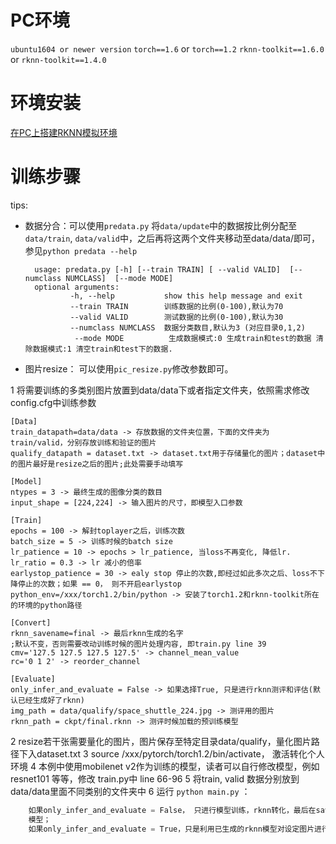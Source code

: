 
# PC环境
`ubuntu1604 or newer version`
`torch==1.6` or `torch==1.2`
`rknn-toolkit==1.6.0` or ``rknn-toolkit==1.4.0``

# 环境安装
[在PC上搭建RKNN模拟环境](https://blog.csdn.net/weixin_42237113/article/details/107023216)

# 训练步骤
tips:

- 数据分合：可以使用`predata.py` 将`data/update`中的数据按比例分配至`data/train`, `data/valid`中，之后再将这两个文件夹移动至data/data/即可， 参见`python predata --help`

		usage: predata.py [-h] [--train TRAIN] [ --valid VALID]  [--numclass NUMCLASS]  [--mode MODE]
		optional arguments:
				-h, --help           show this help message and exit
				--train TRAIN        训练数据的比例(0-100),默认为70
				--valid VALID        测试数据的比例(0-100),默认为30
				--numclass NUMCLASS  数据分类数目,默认为3 (对应目录0,1,2)
				 --mode MODE          生成数据模式:0 生成train和test的数据 清除数据模式:1 清空train和test下的数据.

- 图片resize： 可以使用`pic_resize.py`修改参数即可。

1 将需要训练的多类别图片放置到data/data下或者指定文件夹，依照需求修改config.cfg中训练参数

    [Data]
    train_datapath=data/data -> 存放数据的文件夹位置，下面的文件夹为train/valid，分别存放训练和验证的图片
    qualify_datapath = dataset.txt -> dataset.txt用于存储量化的图片；dataset中的图片最好是resize之后的图片;此处需要手动填写
    
    [Model]
    ntypes = 3 -> 最终生成的图像分类的数目
    input_shape = [224,224] -> 输入图片的尺寸，即模型入口参数
    
    [Train]
    epochs = 100 -> 解封toplayer之后，训练次数
    batch_size = 5 -> 训练时候的batch size
    lr_patience = 10 -> epochs > lr_patience, 当loss不再变化, 降低lr.
    lr_ratio = 0.3 -> lr 减小的倍率
    earlystop_patience = 30 -> ealy stop 停止的次数,即经过如此多次之后、loss不下降停止的次数；如果 == 0， 则不开启earlystop
    python_env=/xxx/torch1.2/bin/python -> 安装了torch1.2和rknn-toolkit所在的环境的python路径
    
    [Convert]
    rknn_savename=final -> 最后rknn生成的名字
    ;默认不变，否则需要改动训练时候的图片处理内容, 即train.py line 39
    cmv='127.5 127.5 127.5 127.5' -> channel_mean_value
    rc='0 1 2' -> reorder_channel
    
    [Evaluate]
    only_infer_and_evaluate = False -> 如果选择True, 只是进行rknn测评和评估(默认已经生成好了rknn)
    img_path = data/qualify/space_shuttle_224.jpg -> 测评用的图片
    rknn_path = ckpt/final.rknn -> 测评时候加载的预训练模型

2 resize若干张需要量化的图片，图片保存至特定目录data/qualify，量化图片路径下入dataset.txt
3 source /xxx/pytorch/torch1.2/bin/activate， 激活转化个人环境
4 本例中使用mobilenet v2作为训练的模型，读者可以自行修改模型，例如resnet101 等等，修改
train.py中 line 66-96
5 将train, valid 数据分别放到data/data里面不同类别的文件夹中
6  运行 `python main.py` ：
        

```python
    如果only_infer_and_evaluate = False， 只进行模型训练，rknn转化，最后在save_model保存最后的rknn
    模型；
    如果only_infer_and_evaluate = True，只是利用已生成的rknn模型对设定图片进行分类识别，性能评估
```

 
